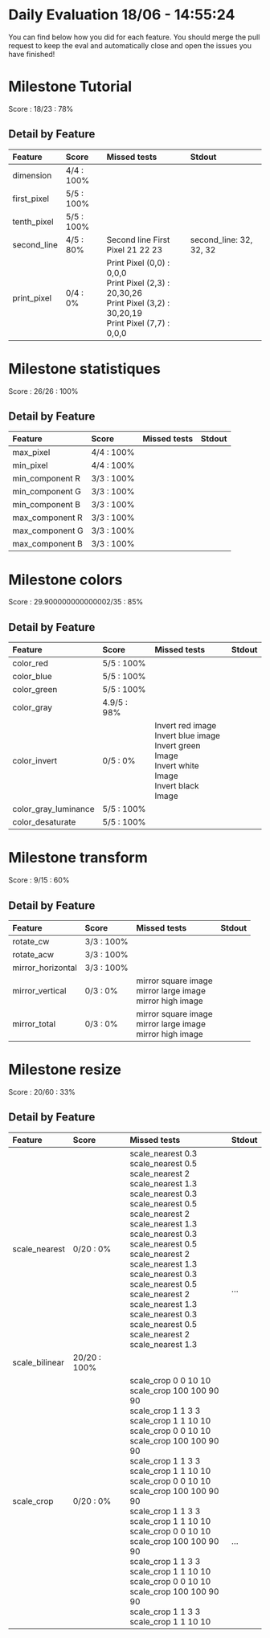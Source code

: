 # Daily Evaluation 18/06 - 14:55:24
You can find below how you did for each feature. 
 You should merge the pull request to keep the eval and automatically close and open the issues you have finished!
# Milestone  Tutorial
Score : 18/23 :  78%
## Detail by Feature
| Feature     | Score       | Missed tests                                                                                                           | Stdout                  |
| :---------- | :---------- | :--------------------------------------------------------------------------------------------------------------------- | :---------------------- |
| dimension   | 4/4 :  100% |                                                                                                                        |                         |
| first_pixel | 5/5 :  100% |                                                                                                                        |                         |
| tenth_pixel | 5/5 :  100% |                                                                                                                        |                         |
| second_line | 4/5 :  80%  | Second line First Pixel 21 22 23                                                                                       | second_line: 32, 32, 32 |
| print_pixel | 0/4 :  0%   | Print Pixel (0,0) : 0,0,0<br>Print Pixel (2,3) : 20,30,26<br>Print Pixel (3,2) : 30,20,19<br>Print Pixel (7,7) : 0,0,0 | <br><br><br>            |

# Milestone  statistiques
Score : 26/26 :  100%
## Detail by Feature
| Feature         | Score       | Missed tests | Stdout |
| :-------------- | :---------- | :----------- | :----- |
| max_pixel       | 4/4 :  100% |              |        |
| min_pixel       | 4/4 :  100% |              |        |
| min_component R | 3/3 :  100% |              |        |
| min_component G | 3/3 :  100% |              |        |
| min_component B | 3/3 :  100% |              |        |
| max_component R | 3/3 :  100% |              |        |
| max_component G | 3/3 :  100% |              |        |
| max_component B | 3/3 :  100% |              |        |

# Milestone  colors
Score : 29.900000000000002/35 :  85%
## Detail by Feature
| Feature              | Score        | Missed tests                                                                                            | Stdout           |
| :------------------- | :----------- | :------------------------------------------------------------------------------------------------------ | :--------------- |
| color_red            | 5/5 :  100%  |                                                                                                         |                  |
| color_blue           | 5/5 :  100%  |                                                                                                         |                  |
| color_green          | 5/5 :  100%  |                                                                                                         |                  |
| color_gray           | 4.9/5 :  98% |                                                                                                         |                  |
| color_invert         | 0/5 :  0%    | Invert red image<br>Invert blue image<br>Invert green Image<br>Invert white Image<br>Invert black Image | <br><br><br><br> |
| color_gray_luminance | 5/5 :  100%  |                                                                                                         |                  |
| color_desaturate     | 5/5 :  100%  |                                                                                                         |                  |

# Milestone  transform
Score : 9/15 :  60%
## Detail by Feature
| Feature           | Score       | Missed tests                                                   | Stdout   |
| :---------------- | :---------- | :------------------------------------------------------------- | :------- |
| rotate_cw         | 3/3 :  100% |                                                                |          |
| rotate_acw        | 3/3 :  100% |                                                                |          |
| mirror_horizontal | 3/3 :  100% |                                                                |          |
| mirror_vertical   | 0/3 :  0%   | mirror square image<br>mirror large image<br>mirror high image | <br><br> |
| mirror_total      | 0/3 :  0%   | mirror square image<br>mirror large image<br>mirror high image | <br><br> |

# Milestone  resize
Score : 20/60 :  33%
## Detail by Feature
| Feature        | Score         | Missed tests                                                                                                                                                                                                                                                                                                                                                                                                                                                                                           | Stdout                            |
| :------------- | :------------ | :----------------------------------------------------------------------------------------------------------------------------------------------------------------------------------------------------------------------------------------------------------------------------------------------------------------------------------------------------------------------------------------------------------------------------------------------------------------------------------------------------- | :-------------------------------- |
| scale_nearest  | 0/20 :  0%    | scale_nearest 0.3<br>scale_nearest 0.5<br>scale_nearest 2<br>scale_nearest 1.3<br>scale_nearest 0.3<br>scale_nearest 0.5<br>scale_nearest 2<br>scale_nearest 1.3<br>scale_nearest 0.3<br>scale_nearest 0.5<br>scale_nearest 2<br>scale_nearest 1.3<br>scale_nearest 0.3<br>scale_nearest 0.5<br>scale_nearest 2<br>scale_nearest 1.3<br>scale_nearest 0.3<br>scale_nearest 0.5<br>scale_nearest 2<br>scale_nearest 1.3                                                                                 | <br><br><br><br><br><br><br><br>… |
| scale_bilinear | 20/20 :  100% |                                                                                                                                                                                                                                                                                                                                                                                                                                                                                                        |                                   |
| scale_crop     | 0/20 :  0%    | scale_crop 0 0 10 10<br>scale_crop 100 100 90 90<br>scale_crop 1 1 3 3<br>scale_crop 1 1 10 10<br>scale_crop 0 0 10 10<br>scale_crop 100 100 90 90<br>scale_crop 1 1 3 3<br>scale_crop 1 1 10 10<br>scale_crop 0 0 10 10<br>scale_crop 100 100 90 90<br>scale_crop 1 1 3 3<br>scale_crop 1 1 10 10<br>scale_crop 0 0 10 10<br>scale_crop 100 100 90 90<br>scale_crop 1 1 3 3<br>scale_crop 1 1 10 10<br>scale_crop 0 0 10 10<br>scale_crop 100 100 90 90<br>scale_crop 1 1 3 3<br>scale_crop 1 1 10 10 | <br><br><br><br><br><br><br><br>… |

